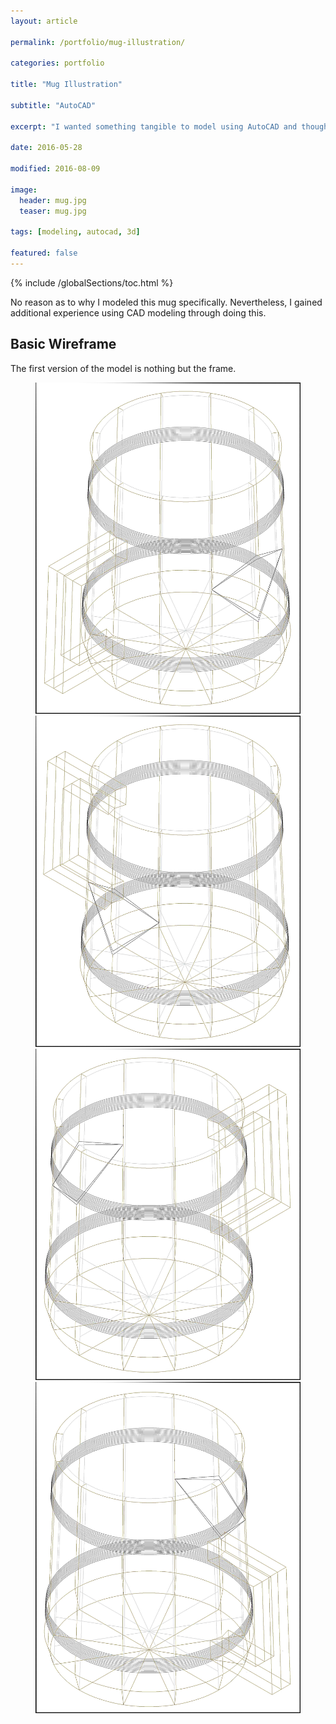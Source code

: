 ```yaml
---
layout: article

permalink: /portfolio/mug-illustration/

categories: portfolio

title: "Mug Illustration"

subtitle: "AutoCAD"

excerpt: "I wanted something tangible to model using AutoCAD and thought this was an ideal candidate."

date: 2016-05-28

modified: 2016-08-09

image: 
  header: mug.jpg
  teaser: mug.jpg

tags: [modeling, autocad, 3d]

featured: false
---
```

{% include /globalSections/toc.html %}

No reason as to why I modeled this mug specifically. Nevertheless, I gained additional experience using CAD modeling through doing this.

## Basic Wireframe
The first version of the model is nothing but the frame.

<figure class="half">
	<a href="/assets/images/post-mug-illustration/Mug-ver1-1.jpg" title="Mug Illustration One"><img src="/assets/images/post-mug-illustration/Mug-ver1-1.jpg" alt="Mug Illustration One" /></a>
    <a href="/assets/images/post-mug-illustration/Mug-ver1-2.jpg" title="Mug Illustration One"><img src="/assets/images/post-mug-illustration/Mug-ver1-2.jpg" alt="Mug Illustration One" /></a>
    <a href="/assets/images/post-mug-illustration/Mug-ver1-3.jpg" title="Mug Illustration One"><img src="/assets/images/post-mug-illustration/Mug-ver1-3.jpg" alt="Mug Illustration One" /></a>
    <a href="/assets/images/post-mug-illustration/Mug-ver1-4.jpg" title="Mug Illustration One"><img src="/assets/images/post-mug-illustration/Mug-ver1-4.jpg" alt="Mug Illustration One" /></a>
</figure>